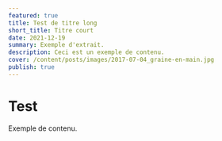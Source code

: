 ```yaml
---
featured: true
title: Test de titre long
short_title: Titre court
date: 2021-12-19
summary: Exemple d'extrait.
description: Ceci est un exemple de contenu.
cover: /content/posts/images/2017-07-04_graine-en-main.jpg
publish: true
---
```

# Test

Exemple de contenu.